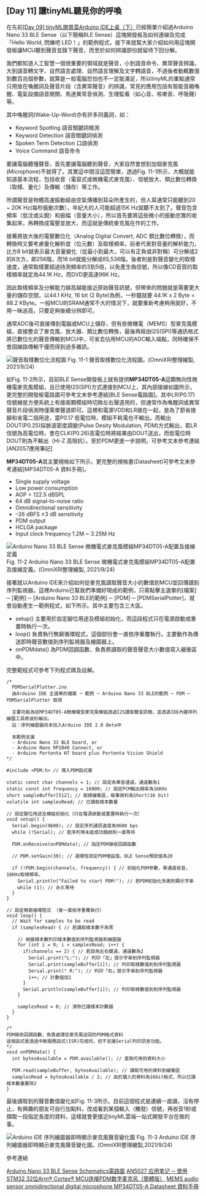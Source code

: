 ## [Day 11] 讓tinyML聽見你的呼喚

在先前[[Day 09] tinyML開胃菜Arduino IDE上桌（下）](https://ithelp.ithome.com.tw/articles/10269745)已經簡單介紹過Arduino Nano 33 BLE Sense（以下簡稱BLE Sense）這塊開發板及如何連線及完成「Hello World, 閃爍吧 LED！」的範例程式，接下來就幫大家介紹如何用這塊開發板讓MCU聽到聲音並錄下聲音，而至於如何辨識部份就留待下回分解。

我們都知道人工智慧一個很重要的領域就是聲音，小到語音命令、異常聲音辨識，大到語音轉文字、自然語言處理、自然語言理解及文字轉語音，不過後者動輒數億到數百兆個參數，就算是一般電腦恐怕也不一定能滿足，所以tinyML的重點通常只用放在喚醒詞及聲音片段（含異常聲音）的辨識，常見的應用包括有智能音箱喚醒、電氣設備語音開關、馬達異常音偵測、生理監看（如心音、咳嗽音、呼吸聲）等。

其中喚醒詞(Wake-Up-Word)亦有許多同義詞，如：
* Keyword Spotting 語音關鍵詞檢測
* Keyword Detection 語音關鍵詞偵測
* Spoken Term Detection 口語偵測
* Voice Command 語音命令

要讓電腦聽懂聲音，首先要讓電腦聽到聲音，大家自然會想到加個麥克風(Microphone)不就得了。其實這中間沒這麼簡單，透過Fig. 11-1所示，大概就能知道基本流程，包括收音（電容式或微機電式麥克風）、信號放大、類比數位轉換（取樣、量化）及傳輸（儲存）等工作。

所謂聲音是物體高速振動經由空氣傳播到耳朵所產生的，但人耳通常只能聽到20 ~ 20K Hz(每秒振動次數），年紀大的人可能超過15K Hz就聽不太到了。聲音包含頻率（低沈或尖銳）和振幅（音量大小），所以首先要將這些微小的振動忠實的收集起來，再轉換成電壓並放大，而這就是傳統麥克風在作的工作。

接著將放大後的電壓數位化（Analog Digital Convert, ADC 類比數位轉換），而轉換時又要考慮量化解析度（位元數）及取樣頻率。前者代表對音量的解析能力，比方8 bit就表示最大音量變化（從最小到最大，可以有正負或非對稱）可分解成2的8次方，即256階，而16 bit就能分解成65,536階。後者則是對聲音變化的取樣速度，通常取樣要超過待測頻率的3到5倍，以免產生偽信號，所以像CD音質的取樣頻率就定為44.1K Hz，而DVD更高達96K Hz。

因此取樣頻率及分解能力越高越能接近原始聲音訊號，但帶來的問題就是需要更大量的儲存空間，以44.1 KHz, 16 bit (2 Byte)為例，一秒鐘就要 44.1K x 2 Byte = 88.2 KByte。一般MCU的SRAM通常不大的情況下，就要重新考慮夠用就好，不用一昧追高，只要足夠後續分辨即可。

通常ADC後可直接傳到電腦或MCU上儲存，但有些微機電（MEMS）型麥克風模組，直接整合了麥克風、放大器、類比數位轉換，最後再經由I2S(SPI)等通訊格式將已數位化的聲音傳輸到MCU中，可省去佔用MCU的ADC輸入端點，同時確保不會因線路傳輸干擾而得到過多雜訊。

![聲音取樣數位化流程圖](https://1.bp.blogspot.com/-2wrVJeVk_uY/YU8vJc7rNAI/AAAAAAAAEw0/2n_4yFo3LN40-Zz3KrbTLQt7NbcEbfjyQCLcBGAsYHQ/s1658/iThome_Day_11_Fig_01.jpg)
Fig. 11-1 聲音取樣數位化流程圖。(OmniXRI整理繪製, 2021/9/24)

如Fig. 11-2所示，目前BLE Sense開發板上就有提供**MP34DT05-A**這顆無向性微機電麥克風模組，且已使用I2S(SPI)方式連接到MCU上，其內部接線如圖所示，更完整的開發板電路圖可參考文末參考連結[BLE Sense電路圖]。其中LR(P0.17)信號線是方便系統上有接兩顆模組時切換左右聲道用的，但通常作為喚醒詞或異常聲音片段偵測時僅需單聲道即可。這裡和電源VDD和LR接在一起，是為了節省接腳和省電二個用途，當P0.17 低電位時，模組不耗電也不輸出。而輸出DOUT(P0.25)採脈波密度調變(Pulse Desity Modulation, PDM)方式輸出，若LR信號為高電位時，會在CLK(P0.26)高電位時將結果由DOUT送出，而低電位時DOUT則為不輸出（Hi-Z 高阻抗）。至於PDM更進一步說明，可參考文末參考連結[AN2057應用筆記]

**MP34DT05-A**其主要規格如下所示，更完整的規格書(Datasheet)可參考文末參考連結[MP34DT05-A 資料手冊]。
* Single supply voltage
* Low power consumption
* AOP = 122.5 dBSPL
* 64 dB signal-to-noise ratio
* Omnidirectional sensitivity
* –26 dBFS ±3 dB sensitivity
* PDM output
* HCLGA package
* Input clock frequency 1.2M ~ 3.25M Hz

![Arduino Nano 33 BLE Sense 微機電式麥克風模組MP34DT05-A配置及接線定義](https://1.bp.blogspot.com/-XVTjBFIXcVE/YU8vJGXHwUI/AAAAAAAAEww/jDx92y3MUPsldTm-9vtOqlcCfEhcPk-pwCLcBGAsYHQ/s1663/iThome_Day_11_Fig_02.jpg)
Fig. 11-2 Arduino Nano 33 BLE Sense 微機電式麥克風模組MP34DT05-A配置及接線定義。(OmniXRI整理繪製, 2021/9/24)

接著就以Arduino IDE來介紹如何從麥克風讀取聲音大小的數值到MCU並回傳讀到序列監視器。這裡Arduino已幫我們準備好現成的範例，只需點擊主選單的[檔案] ─ [範例] ─ [Arduino Nano 33 BLE的範例] ─ [PDM] ─ [PDMSerialPlotter]，就會自動產生一範例程式，如下所示。其中主要包含三大區。
* setup() 主要用於設定腳位用途及模組初始化，而這段程式只在電源啟動或重置時執行一次。
* loop() 負責執行無窮循環程式，這個部份會一直依序重覆執行。主要動作為傳送即時聲音數值到序列監視器及繪圖器上。
* onPDMdata() 為PDM回調函數，負責將讀取的聲音聲音大小數值寫入緩衝區中。

完整範程式可參考下列程式碼及註解。

```
/*
  PDMSerialPlotter.ino
  由Arduino IDE 主選單的檔案 ─ 範例 ─ Arduino Nano 33 BLE的範例 ─ PDM ─ PDMSerialPlotter 取得
  
  主要功能為從MP34DT05-A微機電型麥克風模組透過I2S讀取聲音訊號，並透過IDE內建序列繪圖工具將波形繪出。
  註：序列繪圖器尚未加入Arduino IDE 2.0 Beta中
  
  本範例支援
  - Arduino Nano 33 BLE board, or
  - Arduino Nano RP2040 Connect, or
  - Arduino Portenta H7 board plus Portenta Vision Shield
*/

#include <PDM.h> // 導入PDM函式庫

static const char channels = 1; // 設定為單音通道，通道數為1
static const int frequency = 16000; // 設定PCM輸出頻率為16KHz
short sampleBuffer[512]; // 取樣緩衝區，每筆資料為Short(16 bit)
volatile int samplesRead; // 已讀取樣本數量

// 設定腳位用途及模組初始化（只在電源啟動或重置時執行一次）
void setup() {
  Serial.begin(9600); // 設定序列通訊速度為9600 bps
  while (!Serial); // 若序列埠未能成功開啟則一直等待

  PDM.onReceive(onPDMdata); // 指定PDM接收回調函數

  // PDM.setGain(30); // 選擇性設定PDM增益值，BLE Sense預設值為20
 
  if (!PDM.begin(channels, frequency)) { // 初始化PDM參數，單通道收音，16KHz取樣頻率。
    Serial.println("Failed to start PDM!"); // 若PDM初始化失敗則顯示字串
    while (1); // 永久等待
  }
}

// 設定無窮循環程式 （會一直依序重覆執行）
void loop() {
  // Wait for samples to be read
  if (samplesRead) { // 若讀取樣本數不為零

    // 根據樣本數列印樣本數值到序列監視器和繪圖器
    for (int i = 0; i < samplesRead; i++) {
      if(channels == 2) { // 若設為左右聲道，通道數為2
        Serial.print("L:"); // 列印「左」提示字串到序列監視器
        Serial.print(sampleBuffer[i]); // 列印取樣數值到到序列監視器
        Serial.print(" R:"); // 列印「右」提示字串到序列監視器
        i++; // 計數值加1
      }
      Serial.println(sampleBuffer[i]); // 列印取樣數值到到序列監視器
    }
    
    samplesRead = 0; // 清除已讀樣本計數器
  }
}

/*
PDM接收回調函數，負責處理從麥克風送回的PDM格式資料
這個函式是透過中斷服務函式(ISR)完成的，但不支援Serial列印訊息功能。
*/
void onPDMdata() {
  int bytesAvailable = PDM.available(); // 查詢可用的資料大小

  PDM.read(sampleBuffer, bytesAvailable); // 讀取可用的資料到緩衝區
  samplesRead = bytesAvailable / 2; // 由於讀入的資料為16bit格式，所以已讀樣本數量要除2
}
```

最後讀取到的聲音數值變化如Fig. 11-3所示。目前這個程式是連續一直讀，沒有停止，有興趣的朋友可自行加點料，改成看到某個輸入（觸發）信號，再收音1秒或擷取一段指定長度的資料，這樣就會更接近tinyML雲端一站式開發平台在做的事。

![Arduino IDE 序列繪圖器即時顯示麥克風聲音變化圖](https://1.bp.blogspot.com/-t2L-NR9BRJM/YU9g5pp_IDI/AAAAAAAAExA/e5k7tGXoHFUs46DfgdTFY_SnwzYYkUU5ACLcBGAsYHQ/s1665/iThome_Day_11_Fig_03.jpg)
Fig. 11-3 Arduino IDE 序列繪圖器即時顯示麥克風聲音變化圖。(OmniXRI整理繪製,2021/9/24)

參考連結

[Arduino Nano 33 BLE Sense Schematics電路圖](https://content.arduino.cc/assets/NANO33BLE_V2.0_sch.pdf)
[AN5027 应用笔记 ─ 使用STM32 32位Arm® Cortex® MCU连接PDM数字麦克风（簡體版）](https://www.st.com/resource/zh/application_note/dm00380469-interfacing-pdm-digital-microphones-using-stm32-mcus-and-mpus-stmicroelectronics.pdf)
[MEMS audio sensor omnidirectional digital microphone MP34DT05-A Datasheet 資料手冊](https://content.arduino.cc/assets/Nano_BLE_Sense_mp34dt05-a.pdf)
